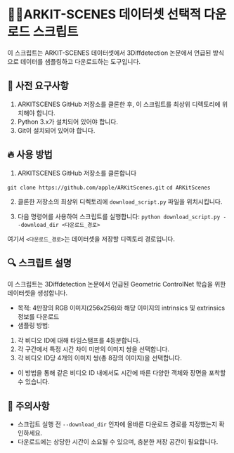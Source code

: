 # 🧑‍💻ARKIT-SCENES 데이터셋 선택적 다운로드 스크립트

이 스크립트는 ARKIT-SCENES 데이터셋에서 3Diffdetection 논문에서 언급된 방식으로 데이터를 샘플링하고 다운로드하는 도구입니다.

## 🧐 사전 요구사항

1. ARKITSCENES GitHub 저장소를 클론한 후, 이 스크립트를 최상위 디렉토리에 위치해야 합니다.
2. Python 3.x가 설치되어 있어야 합니다.
3. Git이 설치되어 있어야 합니다.

## 🔥 사용 방법

1. ARKITSCENES GitHub 저장소를 클론합니다

```git clone https://github.com/apple/ARKitScenes.git```
```cd ARKitScenes```

2. 클론한 저장소의 최상위 디렉토리에 `download_script.py` 파일을 위치시킵니다.

3. 다음 명령어를 사용하여 스크립트를 실행합니다:
```python download_script.py --download_dir <다운로드_경로> ```

여기서 `<다운로드_경로>`는 데이터셋을 저장할 디렉토리 경로입니다.

## 🔍️ 스크립트 설명

이 스크립트는 3Diffdetection 논문에서 언급된 Geometric ControlNet 학습을 위한 데이터셋을 생성합니다.

- 목적: 4만장의 RGB 이미지(256x256)와 해당 이미지의 intrinsics 및 extrinsics 정보를 다운로드
- 샘플링 방법:
1. 각 비디오 ID에 대해 타임스탬프를 4등분합니다.
2. 각 구간에서 특정 시간 차이 미만의 이미지 쌍을 선택합니다.
3. 각 비디오 ID당 4개의 이미지 쌍(총 8장의 이미지)을 선택합니다.
- 이 방법을 통해 같은 비디오 ID 내에서도 시간에 따른 다양한 객체와 장면을 포착할 수 있습니다.

## 🙈 주의사항

- 스크립트 실행 전 `--download_dir` 인자에 올바른 다운로드 경로를 지정했는지 확인하세요.
- 다운로드에는 상당한 시간이 소요될 수 있으며, 충분한 저장 공간이 필요합니다.
